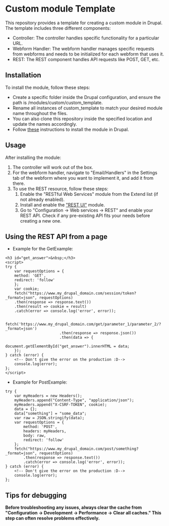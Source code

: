 # Custom module Template

This repository provides a template for creating a custom module in Drupal. The template includes three different components:

- Controller: The controller handles specific functionality for a particular URL.
- Webform Handler: The webform handler manages specific requests from webforms and needs to be initialized for each webform that uses it.
- REST: The REST component handles API requests like POST, GET, etc.

## Installation 

To install the module, follow these steps:

- Create a specific folder inside the Drupal configuration, and ensure the path is /modules/custom/custom_template.
- Rename all instances of custom_template to match your desired module name throughout the files.
- You can also clone this repository inside the specified location and update the names accordingly.
- Follow <a href="https://drupal.docs.cern.ch/development/custom-modules#installing-modules-via-webdav" target="_blank">these</a> instructions to install the module in Drupal.

## Usage

After installing the module:
1. The controller will work out of the box.
2. For the webform handler, navigate to "Email/Handlers" in the Settings tab of the webform where you want to implement it, and add it from there.
3. To use the REST resource, follow these steps:
    1. Enable the "RESTful Web Services" module from the Extend list (if not already enabled).
    2. Install and enable the <a href="https://www.drupal.org/project/restui" target="_blank"> "REST UI"</a> module.
    3. Go to "Configuration -> Web services -> REST" and enable your REST API. Check if any pre-existing API fits your needs before creating a new one.

## Using the REST API from a page

- Example for the GetExample:

```
<h3 id="get_answer">&nbsp;</h3>
<script>
try {
    var requestOptions = {
    method: 'GET',
    redirect: 'follow'
    };
    var cookie;
    fetch("https://www.my_drupal_domain.com/session/token?_format=json", requestOptions)
    .then(response => response.text())
    .then(result => cookie = result)
    .catch(error => console.log('error', error));

    fetch('https://www.my_drupal_domain.com/get/parameter_1/parameter_2/?_format=json')
                        .then(response => response.json())    
                        .then(data => {                 
                                document.getElementById("get_answer").innerHTML = data;
    });  
} catch (error) {
    <!-- Don't give the error on the production :D-->
    console.log(error);
};
</script>
```

- Example for PostExample:

```
try {
    var myHeaders = new Headers();
    myHeaders.append("Content-Type", "application/json");
    myHeaders.append("X-CSRF-TOKEN", cookie);
    data = {};
    data["something"] = "some_data";
    var raw = JSON.stringify(data);
    var requestOptions = {
        method: 'POST',
        headers: myHeaders,
        body: raw,
        redirect: 'follow'
    };
    fetch("https://www.my_drupal_domain.com/post/something?_format=json", requestOptions)
        .then(response => response.text())
        .catch(error => console.log('error', error));
} catch (error) {
    <!-- Don't give the error on the production :D-->
    console.log(error);
};
```

## Tips for debugging

**Before troubleshooting any issues, always clear the cache from "Configuration -> Development -> Performance -> Clear all caches." This step can often resolve problems effectively.**


